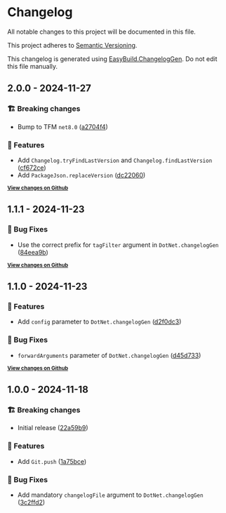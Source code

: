 # Changelog

All notable changes to this project will be documented in this file.

This project adheres to [Semantic Versioning](https://semver.org/spec/v2.0.0.html).

This changelog is generated using [EasyBuild.ChangelogGen](https://github.com/easybuild-org/EasyBuild.ChangelogGen). Do not edit this file manually.

<!-- EasyBuild: START -->
<!-- last_commit_released: cdd4b51af8089e568089b977698abc66d650e88f -->
<!-- EasyBuild: END -->

## 2.0.0 - 2024-11-27

### 🏗️ Breaking changes

* Bump to TFM `net8.0` ([a2704f4](https://github.com/easybuild-org/EasyBuild.Tools/commit/a2704f4b9a51d5f0fb0f7fbdb70f1a7829fe194d))

### 🚀 Features

* Add `Changelog.tryFindLastVersion` and `Changelog.findLastVersion` ([cf672ce](https://github.com/easybuild-org/EasyBuild.Tools/commit/cf672ce6beb4c10b195685f1390260e47dbfc30c))
* Add `PackageJson.replaceVersion` ([dc22060](https://github.com/easybuild-org/EasyBuild.Tools/commit/dc220606e09c34dfba8f04cc7a816111c0ad1320))

<strong><small>[View changes on Github](https://github.com/easybuild-org/EasyBuild.Tools/compare/84eea9be8361d6ecfcd2d6a02350c6ab0f0d3eff..cdd4b51af8089e568089b977698abc66d650e88f)</small></strong>

## 1.1.1 - 2024-11-23

### 🐞 Bug Fixes

* Use the correct prefix  for `tagFilter` argument in `DotNet.changelogGen` ([84eea9b](https://github.com/easybuild-org/EasyBuild.Tools/commit/84eea9be8361d6ecfcd2d6a02350c6ab0f0d3eff))

<strong><small>[View changes on Github](https://github.com/easybuild-org/EasyBuild.Tools/compare/d45d733b306248cf7374abd0016ea8028b1bc93d..84eea9be8361d6ecfcd2d6a02350c6ab0f0d3eff)</small></strong>

## 1.1.0 - 2024-11-23

### 🚀 Features

* Add `config` parameter to `DotNet.changelogGen` ([d2f0dc3](https://github.com/easybuild-org/EasyBuild.Tools/commit/d2f0dc3b91b8fc7a52afbf179e0780e15561be1d))

### 🐞 Bug Fixes

* `forwardArguments` parameter of `DotNet.changelogGen` ([d45d733](https://github.com/easybuild-org/EasyBuild.Tools/commit/d45d733b306248cf7374abd0016ea8028b1bc93d))

<strong><small>[View changes on Github](https://github.com/easybuild-org/EasyBuild.Tools/compare/3c2ffd23492859b26a851a2e670fadf61e6c955a..d45d733b306248cf7374abd0016ea8028b1bc93d)</small></strong>

## 1.0.0 - 2024-11-18

### 🏗️ Breaking changes

* Initial release ([22a59b9](https://github.com/easybuild-org/EasyBuild.Tools/commit/22a59b9d8905d7ac52c52fbff8a98b6b234c23b7))

### 🚀 Features

* Add `Git.push` ([1a75bce](https://github.com/easybuild-org/EasyBuild.Tools/commit/1a75bceb2db14e2764337308d8fbabbe396b2698))

### 🐞 Bug Fixes

* Add mandatory `changelogFile` argument to `DotNet.changelogGen` ([3c2ffd2](https://github.com/easybuild-org/EasyBuild.Tools/commit/3c2ffd23492859b26a851a2e670fadf61e6c955a))

